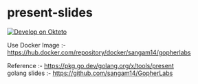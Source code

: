 # present-slides 


[![Develop on Okteto](https://okteto.com/develop-okteto.svg)](https://cloud.okteto.com/deploy?repository=https://github.com/Okteto-India/present-slides/)

 
 
Use Docker Image :- https://hub.docker.com/repository/docker/sangam14/gopherlabs

Reference :- https://pkg.go.dev/golang.org/x/tools/present <br>
golang slides :- https://github.com/sangam14/GopherLabs


